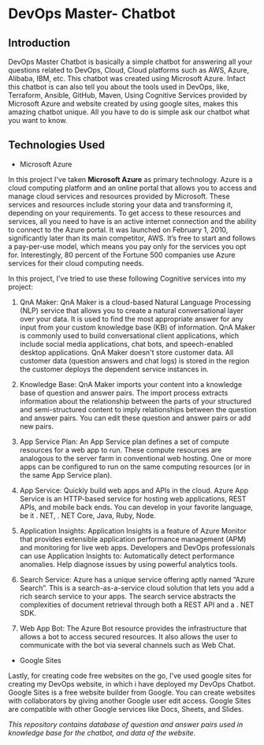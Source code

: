 # DevOps Master- Chatbot

## Introduction

DevOps Master Chatbot is basically a simple chatbot for answering all your questions related to DevOps, Cloud, Cloud platforms such as AWS, Azure, Alibaba, IBM, etc. 
This chatbot was created using Microsoft Azure. Infact this chatbot is can also tell you about the tools used in DevOps, like, Terraform, Ansible, GitHub, Maven, 
Using Cognitive Services provided by Microsoft Azure and website created by using google sites, makes this amazing chatbot unique. All you have to do is simple ask our chatbot what you want to know.

## Technologies Used

- Microsoft Azure

In this project I've taken **Microsoft Azure** as primary technology.
Azure is a cloud computing platform and an online portal that allows you to access and manage cloud services and resources provided by Microsoft. These services and resources include storing your data and transforming it, depending on your requirements. To get access to these resources and services, all you need to have is an active internet connection and the ability to connect to the Azure portal. It was launched on February 1, 2010, significantly later than its main competitor, AWS.
It’s free to start and follows a pay-per-use model, which means you pay only for the services you opt for.
Interestingly, 80 percent of the Fortune 500 companies use Azure services for their cloud computing needs.


In this project, I've tried to use these following Cognitive services into my project:

1. QnA Maker: QnA Maker is a cloud-based Natural Language Processing (NLP) service that allows you to create a natural conversational layer over your data. It is used to find the most appropriate answer for any input from your custom knowledge base (KB) of information. QnA Maker is commonly used to build conversational client applications, which include social media applications, chat bots, and speech-enabled desktop applications. QnA Maker doesn't store customer data. All customer data (question answers and chat logs) is stored in the region the customer deploys the dependent service instances in.

2. Knowledge Base: QnA Maker imports your content into a knowledge base of question and answer pairs. The import process extracts information about the relationship between the parts of your structured and semi-structured content to imply relationships between the question and answer pairs. You can edit these question and answer pairs or add new pairs.

3. App Service Plan: An App Service plan defines a set of compute resources for a web app to run. These compute resources are analogous to the server farm in conventional web hosting. One or more apps can be configured to run on the same computing resources (or in the same App Service plan).

4. App Service: Quickly build web apps and APIs in the cloud. Azure App Service is an HTTP-based service for hosting web applications, REST APIs, and mobile back ends. You can develop in your favorite language, be it . NET, . NET Core, Java, Ruby, Node.
5. Application Insights: Application Insights is a feature of Azure Monitor that provides extensible application performance management (APM) and monitoring for live web apps. Developers and DevOps professionals can use Application Insights to: Automatically detect performance anomalies. Help diagnose issues by using powerful analytics tools.
6. Search Service: Azure has a unique service offering aptly named “Azure Search”. This is a search-as-a-service cloud solution that lets you add a rich search service to your apps. The search service abstracts the complexities of document retrieval through both a REST API and a . NET SDK.
7. Web App Bot: The Azure Bot resource provides the infrastructure that allows a bot to access secured resources. It also allows the user to communicate with the bot via several channels such as Web Chat.


- Google Sites

Lastly, for creating code free websites on the go, I've used google sites for creating my DevOps website, in which i have deployed my DevOps Chatbot. Google Sites is a free website builder from Google. You can create websites with collaborators by giving another Google user edit access. Google Sites are compatible with other Google services like Docs, Sheets, and Slides.


*This repository contains database of question and answer pairs used in knowledge base for the chatbot, and data of the website.* 


